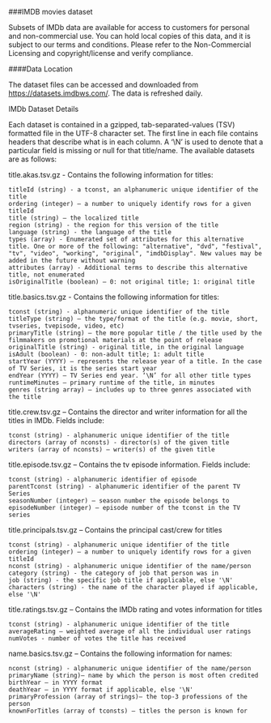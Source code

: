 ###IMDB movies dataset

Subsets of IMDb data are available for access to customers for personal and non-commercial use. You can hold local copies of this data, and it is subject to our terms and conditions. Please refer to the Non-Commercial Licensing and copyright/license and verify compliance.

####Data Location

The dataset files can be accessed and downloaded from https://datasets.imdbws.com/. The data is refreshed daily.

IMDb Dataset Details

Each dataset is contained in a gzipped, tab-separated-values (TSV) formatted file in the UTF-8 character set. The first line in each file contains headers that describe what is in each column. A ‘\N’ is used to denote that a particular field is missing or null for that title/name. The available datasets are as follows:

title.akas.tsv.gz - Contains the following information for titles:

    titleId (string) - a tconst, an alphanumeric unique identifier of the title
    ordering (integer) – a number to uniquely identify rows for a given titleId
    title (string) – the localized title
    region (string) - the region for this version of the title
    language (string) - the language of the title
    types (array) - Enumerated set of attributes for this alternative title. One or more of the following: "alternative", "dvd", "festival", "tv", "video", "working", "original", "imdbDisplay". New values may be added in the future without warning
    attributes (array) - Additional terms to describe this alternative title, not enumerated
    isOriginalTitle (boolean) – 0: not original title; 1: original title

title.basics.tsv.gz - Contains the following information for titles:

    tconst (string) - alphanumeric unique identifier of the title
    titleType (string) – the type/format of the title (e.g. movie, short, tvseries, tvepisode, video, etc)
    primaryTitle (string) – the more popular title / the title used by the filmmakers on promotional materials at the point of release
    originalTitle (string) - original title, in the original language
    isAdult (boolean) - 0: non-adult title; 1: adult title
    startYear (YYYY) – represents the release year of a title. In the case of TV Series, it is the series start year
    endYear (YYYY) – TV Series end year. ‘\N’ for all other title types
    runtimeMinutes – primary runtime of the title, in minutes
    genres (string array) – includes up to three genres associated with the title

title.crew.tsv.gz – Contains the director and writer information for all the titles in IMDb. Fields include:

    tconst (string) - alphanumeric unique identifier of the title
    directors (array of nconsts) - director(s) of the given title
    writers (array of nconsts) – writer(s) of the given title

title.episode.tsv.gz – Contains the tv episode information. Fields include:

    tconst (string) - alphanumeric identifier of episode
    parentTconst (string) - alphanumeric identifier of the parent TV Series
    seasonNumber (integer) – season number the episode belongs to
    episodeNumber (integer) – episode number of the tconst in the TV series

title.principals.tsv.gz – Contains the principal cast/crew for titles

    tconst (string) - alphanumeric unique identifier of the title
    ordering (integer) – a number to uniquely identify rows for a given titleId
    nconst (string) - alphanumeric unique identifier of the name/person
    category (string) - the category of job that person was in
    job (string) - the specific job title if applicable, else '\N'
    characters (string) - the name of the character played if applicable, else '\N'

title.ratings.tsv.gz – Contains the IMDb rating and votes information for titles

    tconst (string) - alphanumeric unique identifier of the title
    averageRating – weighted average of all the individual user ratings
    numVotes - number of votes the title has received

name.basics.tsv.gz – Contains the following information for names:

    nconst (string) - alphanumeric unique identifier of the name/person
    primaryName (string)– name by which the person is most often credited
    birthYear – in YYYY format
    deathYear – in YYYY format if applicable, else '\N'
    primaryProfession (array of strings)– the top-3 professions of the person
    knownForTitles (array of tconsts) – titles the person is known for
